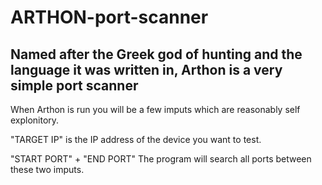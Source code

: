 # ARTHON-port-scanner
Named after the Greek god of hunting and the language it was written in, Arthon is a very simple port scanner
-------------------------------------------------------------------------------------------------------------

When Arthon is run you will be a few imputs which are reasonably self explonitory.

"TARGET IP" is the IP address of the device you want to test.

"START PORT" + "END PORT" The program will search all ports between these two imputs.
